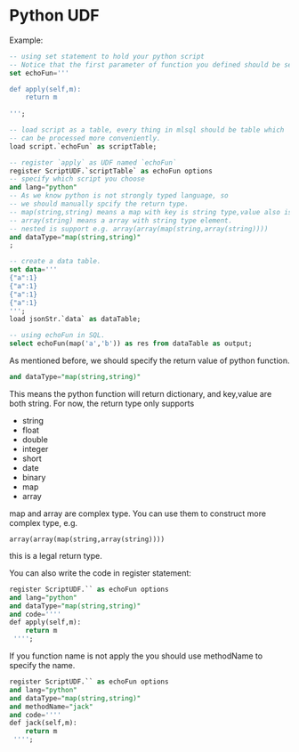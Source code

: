 # Python UDF

Example:

```sql
-- using set statement to hold your python script
-- Notice that the first parameter of function you defined should be self.  
set echoFun='''

def apply(self,m):
    return m
    
''';

-- load script as a table, every thing in mlsql should be table which 
-- can be processed more conveniently.
load script.`echoFun` as scriptTable;

-- register `apply` as UDF named `echoFun` 
register ScriptUDF.`scriptTable` as echoFun options
-- specify which script you choose
and lang="python"
-- As we know python is not strongly typed language, so 
-- we should manually spcify the return type.
-- map(string,string) means a map with key is string type,value also is string type.
-- array(string) means a array with string type element.
-- nested is support e.g. array(array(map(string,array(string))))
and dataType="map(string,string)"
;

-- create a data table.
set data='''
{"a":1}
{"a":1}
{"a":1}
{"a":1}
''';
load jsonStr.`data` as dataTable;

-- using echoFun in SQL.
select echoFun(map('a','b')) as res from dataTable as output;
```

As mentioned before, we should specify the return value of python function.

```sql
and dataType="map(string,string)"
```

This means the python function will return dictionary, and key,value are both string. For
now, the return type only supports

* string
* float
* double
* integer
* short
* date
* binary
* map
* array

map and array are complex type.  You can use them to construct more complex type, e.g.

```
array(array(map(string,array(string))))
```

this is a legal return type.


You can also write the code in register statement:

```sql
register ScriptUDF.`` as echoFun options
and lang="python"
and dataType="map(string,string)"
and code=''''
def apply(self,m):
    return m
 '''';
```

If you function name is not apply the you should use methodName to specify the name.

```sql
register ScriptUDF.`` as echoFun options
and lang="python"
and dataType="map(string,string)"
and methodName="jack"
and code=''''
def jack(self,m):
    return m
 '''';
```
